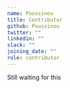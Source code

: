 ```yaml
---
name: Poussinou
title: Contributor
github: Poussinou
twitter: ""
linkedin: ""
slack: ""
joining_date: ""
role: contributor
---
```


Still waiting for this
